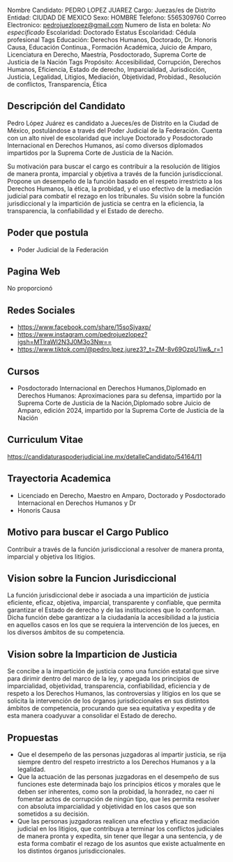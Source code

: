 Nombre Candidato: PEDRO LOPEZ JUAREZ
Cargo: Juezas/es de Distrito
Entidad: CIUDAD DE MEXICO
Sexo: HOMBRE
Telefono: 5565309760
Correo Electronico: pedrojuezlopez@gmail.com
Numero de lista en boleta: *No especificado*
Escolaridad: Doctorado
Estatus Escolaridad: Cédula profesional
Tags Educación: Derechos Humanos, Doctorado, Dr. Honoris Causa, Educación Continua., Formación Académica, Juicio de Amparo, Licenciatura en Derecho, Maestría, Posdoctorado, Suprema Corte de Justicia de la Nación
Tags Propósito: Accesibilidad, Corrupción, Derechos Humanos, Eficiencia, Estado de derecho, Imparcialidad, Jurisdicción, Justicia, Legalidad, Litigios, Mediación, Objetividad, Probidad., Resolución de conflictos, Transparencia, Ética


## Descripción del Candidato 

Pedro López Juárez es candidato a Jueces/es de Distrito en la Ciudad de México, postulándose a través del Poder Judicial de la Federación. Cuenta con un alto nivel de escolaridad que incluye Doctorado y Posdoctorado Internacional en Derechos Humanos, así como diversos diplomados impartidos por la Suprema Corte de Justicia de la Nación.

Su motivación para buscar el cargo es contribuir a la resolución de litigios de manera pronta, imparcial y objetiva a través de la función jurisdiccional. Propone un desempeño de la función basado en el respeto irrestricto a los Derechos Humanos, la ética, la probidad, y el uso efectivo de la mediación judicial para combatir el rezago en los tribunales. Su visión sobre la función jurisdiccional y la impartición de justicia se centra en la eficiencia, la transparencia, la confiabilidad y el Estado de derecho.


## Poder que postula

- Poder Judicial de la Federación


## Pagina Web

No proporcionó


## Redes Sociales

- https://www.facebook.com/share/15soSjyaxp/
- https://www.instagram.com/pedrojuezlopez?igsh=MTlraWI2N3J0M3o3Nw==
- https://www.tiktok.com/@pedro.lpez.jurez3?_t=ZM-8v69OzpU1iw&_r=1


## Cursos

- Posdoctorado Internacional en Derechos Humanos,Diplomado en Derechos Humanos: Aproximaciones para su defensa, impartido por la Suprema Corte de Justicia de la Nación,Diplomado sobre Juicio de Amparo, edición 2024, impartido por la Suprema Corte de Justicia de la Nación


## Curriculum Vitae

https://candidaturaspoderjudicial.ine.mx/detalleCandidato/54164/11


## Trayectoria Academica

- Licenciado en Derecho, Maestro en Amparo, Doctorado y Posdoctorado Internacional en Derechos Humanos y Dr
- Honoris Causa


## Motivo para buscar el Cargo Publico

Contribuir a través de la función jurisdiccional a resolver de manera pronta, imparcial y objetiva los litigios.


## Vision sobre la Funcion Jurisdiccional

La función jurisdiccional debe ir asociada a una impartición de justicia eficiente, eficaz, objetiva, imparcial, transparente y confiable, que permita garantizar el Estado de derecho y de las instituciones que lo conforman. Dicha función debe garantizar a la ciudadanía la accesibilidad a la justicia en aquellos casos en los que se requiera la intervención de los jueces, en los diversos ámbitos de su competencia.


## Vision sobre la Imparticion de Justicia

Se concibe a la impartición de justicia como una función estatal que sirve para dirimir dentro del marco de la ley, y apegada los principios de imparcialidad, objetividad, transparencia, confiabilidad, eficiencia y de respeto a los Derechos Humanos, las controversias y litigios en los que se solicita la intervención de los órganos jurisdiccionales en sus distintos ámbitos de competencia, procurando que sea equitativa y expedita y de esta manera coadyuvar a consolidar el Estado de derecho.


## Propuestas

- Que el desempeño de las personas juzgadoras al impartir justicia, se rija siempre dentro del respeto irrestricto a los Derechos Humanos y a la legalidad.
- Que la actuación de las personas juzgadoras en el desempeño de sus funciones este determinada bajo los principios éticos y morales que le deben ser inherentes, como son la probidad, la honradez, no caer ni fomentar actos de corrupción de ningún tipo, que les permita resolver con absoluta imparcialidad y objetividad en los casos que son sometidos a su decisión.
- Que las personas juzgadoras realicen una efectiva y eficaz mediación judicial en los litigios, que contribuya a terminar los conflictos judiciales de manera pronta y expedita, sin tener que llegar a una sentencia, y de esta forma combatir el rezago de los asuntos que existe actualmente en los distintos órganos jurisdiccionales.

